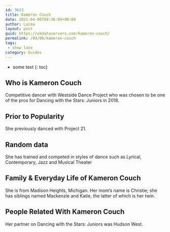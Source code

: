 ```yaml
---
id: 3613
title: Kameron Couch
date: 2021-04-06T09:36:09+00:00
author: Laima
layout: post
guid: https://ukdataservers.com/kameron-couch/
permalink: /04/06/kameron-couch
tags:
 - show love
category: Guides
---
```


* some text
{: toc}


## Who is Kameron Couch
                  
                  
                  
Competitive dancer with Westside Dance Project who was chosen to be one of the pros for Dancing with the Stars: Juniors in 2018.
                  
              
            
              
            
                
                
                
## Prior to Popularity
                  
                  
                  
She previously danced with Project 21. 
                  
              
            
              
            
                
                
                
## Random data
                  
                  
                  
She has trained and competed in styles of dance such as Lyrical, Contemporary, Jazz and Musical Theater
                  
              
            
              
            
                
                
                
## Family & Everyday Life of Kameron Couch
                  
                  
                  
She is from Madison Heights, Michigan. Her mom&#8217;s name is Christie; she has siblings named Mackenzie and Katie, the latter of which is her twin.
                  
              
            
              
            
                
                
                
## People Related With Kameron Couch
                  
                  
                  
Her partner on Dancing with the Stars: Juniors was Hudson West.
                  
              
            
              
            
                
              
            
              
              
            
            
              
            
          
          
          